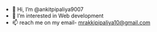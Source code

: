 - 👋 Hi, I’m @ankitpipaliya9007
- 👀 I’m interested in Web development
- 📫 reach me on my email- mrakkipipaliya10@gmail.com

<!---
ankitpipaliya9007/ankitpipaliya9007 is a ✨ special ✨ repository because its `README.md` (this file) appears on your GitHub profile.
You can click the Preview link to take a look at your changes.
--->
